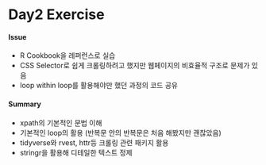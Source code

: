 Day2 Exercise
================

#### Issue

-   R Cookbook을 레퍼런스로 실습
-   CSS Selector로 쉽게 크롤링하려고 했지만 웹페이지의 비효율적 구조로 문제가 있음
-   loop within loop를 활용해야만 했던 과정의 코드 공유

#### Summary

-   xpath의 기본적인 문법 이해
-   기본적인 loop의 활용 (반복문 안의 반복문은 처음 해봤지만 괜찮았음)
-   tidyverse와 rvest, httr등 크롤링 관련 패키지 활용
-   stringr을 활용해 디테일한 텍스트 정제
